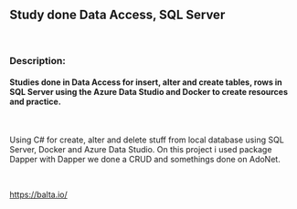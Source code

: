 
## Study done Data Access, SQL Server

<br>

### Description:

#### Studies done in Data Access for insert, alter and create tables, rows in SQL Server using the Azure Data Studio and Docker to create resources and practice.

<br>

Using C# for create, alter and delete stuff from local database using SQL Server, Docker and Azure Data Studio. On this project i used package Dapper with Dapper we done a CRUD  and somethings done on AdoNet. 

<br>

https://balta.io/ 

<br>
